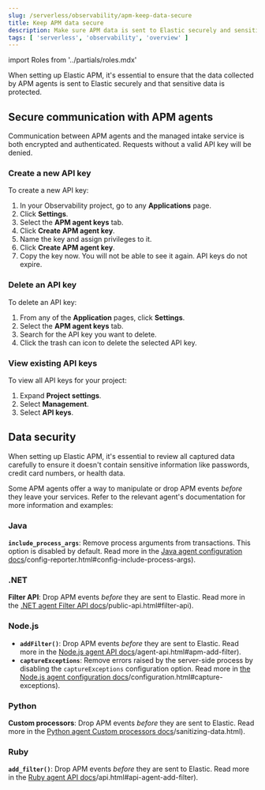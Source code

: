 ```yaml
---
slug: /serverless/observability/apm-keep-data-secure
title: Keep APM data secure
description: Make sure APM data is sent to Elastic securely and sensitive data is protected.
tags: [ 'serverless', 'observability', 'overview' ]
---
```


<p><DocBadge template="technical preview" /></p>

import Roles from '../partials/roles.mdx'

<Roles role="Editor" goal="create and manage API keys" />

<!-- TODO: Find out whether Editor or Admin is required to create and manage API keys.-->

When setting up Elastic APM, it's essential to ensure that the data collected by
APM agents is sent to Elastic securely and that sensitive data is protected.

## Secure communication with APM agents

Communication between APM agents and the managed intake service is both encrypted and authenticated.
Requests without a valid API key will be denied.

### Create a new API key

To create a new API key:

1. In your Observability project, go to any **Applications** page.
1. Click **Settings**.
1. Select the **APM agent keys** tab.
1. Click **Create APM agent key**.
1. Name the key and assign privileges to it.
1. Click **Create APM agent key**.
1. Copy the key now. You will not be able to see it again. API keys do not expire.

### Delete an API key

To delete an API key:

1. From any of the **Application** pages, click **Settings**.
1. Select the **APM agent keys** tab.
1. Search for the API key you want to delete.
1. Click the trash can icon to delete the selected API key.

### View existing API keys

To view all API keys for your project:

1. Expand **Project settings**.
1. Select **Management**.
1. Select **API keys**.

## Data security

When setting up Elastic APM, it's essential to review all captured data carefully to ensure it doesn't contain sensitive information like passwords, credit card numbers, or health data.

Some APM agents offer a way to manipulate or drop APM events _before_ they leave your services.
Refer to the relevant agent's documentation for more information and examples:

### Java

**`include_process_args`**: Remove process arguments from transactions. This option is disabled by default. Read more in the [Java agent configuration docs](http://example.co)/config-reporter.html#config-include-process-args).

### .NET

**Filter API**: Drop APM events _before_ they are sent to Elastic. Read more in the [.NET agent Filter API docs](http://example.co)/public-api.html#filter-api).

### Node.js

* **`addFilter()`**: Drop APM events _before_ they are sent to Elastic. Read more in the [Node.js agent API docs](http://example.co)/agent-api.html#apm-add-filter).
* **`captureExceptions`**: Remove errors raised by the server-side process by disabling the `captureExceptions` configuration option. Read more in [the Node.js agent configuration docs](http://example.co)/configuration.html#capture-exceptions).

### Python

**Custom processors**: Drop APM events _before_ they are sent to Elastic. Read more in the [Python agent Custom processors docs](http://example.co)/sanitizing-data.html).

### Ruby

**`add_filter()`**: Drop APM events _before_ they are sent to Elastic. Read more in the [Ruby agent API docs](http://example.co)/api.html#api-agent-add-filter).

